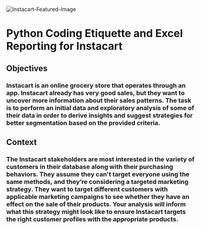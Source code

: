 ![Instacart-Featured-Image](https://user-images.githubusercontent.com/99417572/155081496-5d09897b-e413-4996-a681-c574bbb0ec9a.jpg) 

# Python Coding Etiquette and Excel Reporting for Instacart
## Objectives
### Instacart is an online grocery store that operates through an app. Instacart already has very good sales, but they want to uncover more information about their sales patterns. The task is to perform an initial data and exploratory analysis of some of their data in order to derive insights and suggest strategies for better segmentation based on the provided criteria.

## Context
### The Instacart stakeholders are most interested in the variety of customers in their database along with their purchasing behaviors. They assume they can't target everyone using the same methods, and they’re considering a targeted marketing strategy. They want to target different customers with applicable marketing campaigns to see whether they have an effect on the sale of their products. Your analysis will inform what this strategy might look like to ensure Instacart targets the right customer profiles with the appropriate products. 


